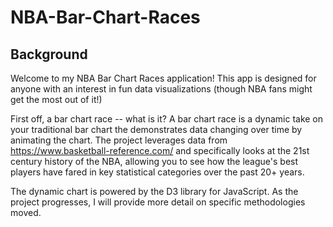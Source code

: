 # NBA-Bar-Chart-Races

## Background

Welcome to my NBA Bar Chart Races application! This app is designed for anyone with an interest in fun data visualizations (though NBA fans might get the most out of it!)

First off, a bar chart race -- what is it? A bar chart race is a dynamic take on your traditional bar chart the demonstrates data changing over time by animating the chart. The project leverages data from https://www.basketball-reference.com/ and specifically looks at the 21st century history of the NBA, allowing you to see how the league's best players have fared in key statistical categories over the past 20+ years.

The dynamic chart is powered by the D3 library for JavaScript. As the project progresses, I will provide more detail on specific methodologies moved.
